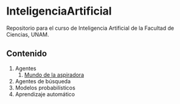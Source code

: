 # InteligenciaArtificial
Repositorio para el curso de Inteligencia Artificial de la Facultad de Ciencias, UNAM.

## Contenido

1. Agentes
    1. [Mundo de la aspiradora](https://link-url-here.org)
2. Agentes de búsqueda
3. Modelos probabilísticos
4. Aprendizaje automático

